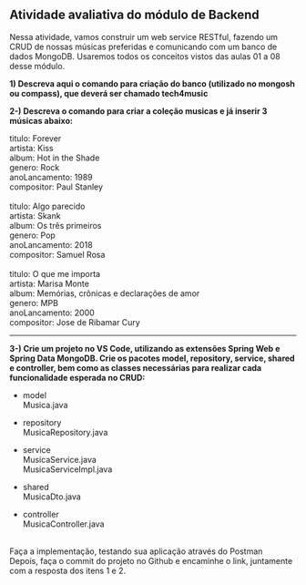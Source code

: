 ## Atividade avaliativa do módulo de Backend

Nessa atividade, vamos construir um web service RESTful, fazendo um CRUD de
nossas músicas preferidas e comunicando com um banco de dados MongoDB.
Usaremos todos os conceitos vistos das aulas 01 a 08 desse módulo.

**1) Descreva aqui o comando para criação do banco (utilizado no mongosh ou compass), que deverá ser chamado tech4music**

**2-) Descreva o comando para criar a coleção musicas e já inserir 3 músicas abaixo:**

titulo: Forever <br />
artista: Kiss <br />
album: Hot in the Shade <br />
genero: Rock <br />
anoLancamento: 1989 <br />
compositor: Paul Stanley <br />
<br />
titulo: Algo parecido <br />
artista: Skank <br />
album: Os três primeiros <br />
genero: Pop <br />
anoLancamento: 2018 <br />
compositor: Samuel Rosa <br />
<br />
titulo: O que me importa <br />
artista: Marisa Monte <br />
album: Memórias, crônicas e declarações de amor <br />
genero: MPB <br />
anoLancamento: 2000 <br />
compositor: Jose de Ribamar Cury <br />
 
-------------------------------------------------------------------

**3-) Crie um projeto no VS Code, utilizando as extensões Spring Web e Spring Data MongoDB. Crie os pacotes model, repository, service, shared e controller, bem como as classes necessárias para realizar cada funcionalidade esperada no CRUD:**

- model <br />
Musica.java

- repository <br />
MusicaRepository.java

- service <br />
MusicaService.java <br />
MusicaServiceImpl.java

- shared <br />
MusicaDto.java

- controller <br />
MusicaController.java

<br />
Faça a implementação, testando sua aplicação através do Postman <br />
Depois, faça o commit do projeto no Github e encaminhe o link, juntamente com a
resposta dos itens 1 e 2.

